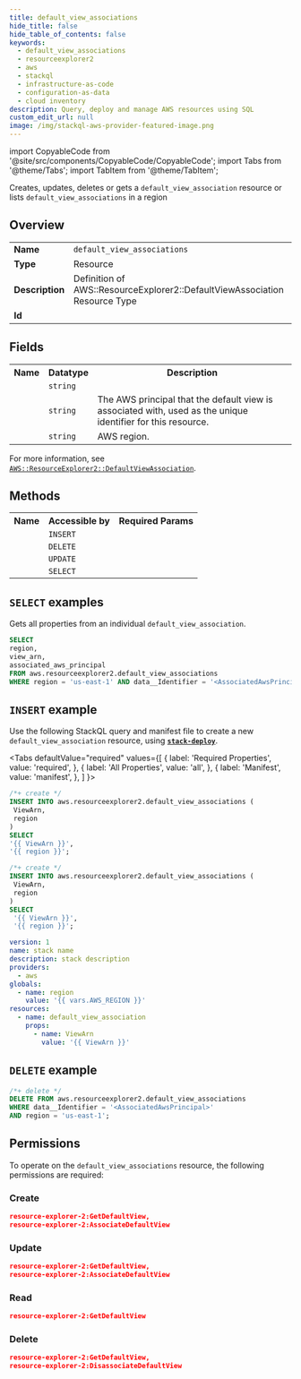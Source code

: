 ```yaml
---
title: default_view_associations
hide_title: false
hide_table_of_contents: false
keywords:
  - default_view_associations
  - resourceexplorer2
  - aws
  - stackql
  - infrastructure-as-code
  - configuration-as-data
  - cloud inventory
description: Query, deploy and manage AWS resources using SQL
custom_edit_url: null
image: /img/stackql-aws-provider-featured-image.png
---
```


import CopyableCode from '@site/src/components/CopyableCode/CopyableCode';
import Tabs from '@theme/Tabs';
import TabItem from '@theme/TabItem';

Creates, updates, deletes or gets a <code>default_view_association</code> resource or lists <code>default_view_associations</code> in a region

## Overview
<table>
<tbody>
<tr><td><b>Name</b></td><td><code>default_view_associations</code></td></tr>
<tr><td><b>Type</b></td><td>Resource</td></tr>
<tr><td><b>Description</b></td><td>Definition of AWS::ResourceExplorer2::DefaultViewAssociation Resource Type</td></tr>
<tr><td><b>Id</b></td><td><CopyableCode code="aws.resourceexplorer2.default_view_associations" /></td></tr>
</tbody>
</table>

## Fields
<table>
<tbody>
<tr><th>Name</th><th>Datatype</th><th>Description</th></tr><tr><td><CopyableCode code="view_arn" /></td><td><code>string</code></td><td></td></tr>
<tr><td><CopyableCode code="associated_aws_principal" /></td><td><code>string</code></td><td>The AWS principal that the default view is associated with, used as the unique identifier for this resource.</td></tr>
<tr><td><CopyableCode code="region" /></td><td><code>string</code></td><td>AWS region.</td></tr>
</tbody>
</table>

For more information, see <a href="https://docs.aws.amazon.com/AWSCloudFormation/latest/UserGuide/aws-resource-resourceexplorer2-defaultviewassociation.html"><code>AWS::ResourceExplorer2::DefaultViewAssociation</code></a>.

## Methods

<table>
<tbody>
  <tr>
    <th>Name</th>
    <th>Accessible by</th>
    <th>Required Params</th>
  </tr>
  <tr>
    <td><CopyableCode code="create_resource" /></td>
    <td><code>INSERT</code></td>
    <td><CopyableCode code="ViewArn, region" /></td>
  </tr>
  <tr>
    <td><CopyableCode code="delete_resource" /></td>
    <td><code>DELETE</code></td>
    <td><CopyableCode code="data__Identifier, region" /></td>
  </tr>
  <tr>
    <td><CopyableCode code="update_resource" /></td>
    <td><code>UPDATE</code></td>
    <td><CopyableCode code="data__Identifier, data__PatchDocument, region" /></td>
  </tr>
  <tr>
    <td><CopyableCode code="get_resource" /></td>
    <td><code>SELECT</code></td>
    <td><CopyableCode code="data__Identifier, region" /></td>
  </tr>
</tbody>
</table>

## `SELECT` examples

Gets all properties from an individual <code>default_view_association</code>.
```sql
SELECT
region,
view_arn,
associated_aws_principal
FROM aws.resourceexplorer2.default_view_associations
WHERE region = 'us-east-1' AND data__Identifier = '<AssociatedAwsPrincipal>';
```

## `INSERT` example

Use the following StackQL query and manifest file to create a new <code>default_view_association</code> resource, using [__`stack-deploy`__](https://pypi.org/project/stack-deploy/).

<Tabs
    defaultValue="required"
    values={[
      { label: 'Required Properties', value: 'required', },
      { label: 'All Properties', value: 'all', },
      { label: 'Manifest', value: 'manifest', },
    ]
}>
<TabItem value="required">

```sql
/*+ create */
INSERT INTO aws.resourceexplorer2.default_view_associations (
 ViewArn,
 region
)
SELECT 
'{{ ViewArn }}',
'{{ region }}';
```
</TabItem>
<TabItem value="all">

```sql
/*+ create */
INSERT INTO aws.resourceexplorer2.default_view_associations (
 ViewArn,
 region
)
SELECT 
 '{{ ViewArn }}',
 '{{ region }}';
```
</TabItem>
<TabItem value="manifest">

```yaml
version: 1
name: stack name
description: stack description
providers:
  - aws
globals:
  - name: region
    value: '{{ vars.AWS_REGION }}'
resources:
  - name: default_view_association
    props:
      - name: ViewArn
        value: '{{ ViewArn }}'

```
</TabItem>
</Tabs>

## `DELETE` example

```sql
/*+ delete */
DELETE FROM aws.resourceexplorer2.default_view_associations
WHERE data__Identifier = '<AssociatedAwsPrincipal>'
AND region = 'us-east-1';
```

## Permissions

To operate on the <code>default_view_associations</code> resource, the following permissions are required:

### Create
```json
resource-explorer-2:GetDefaultView,
resource-explorer-2:AssociateDefaultView
```

### Update
```json
resource-explorer-2:GetDefaultView,
resource-explorer-2:AssociateDefaultView
```

### Read
```json
resource-explorer-2:GetDefaultView
```

### Delete
```json
resource-explorer-2:GetDefaultView,
resource-explorer-2:DisassociateDefaultView
```
